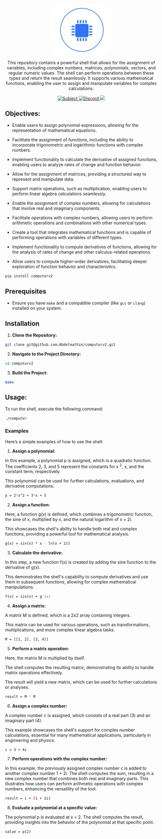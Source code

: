 <p align="center">
	<a href="" target="blank">
		<img style="border-radius: 40px;" src="docs/assets/img/computorv2.png" width="200" alt="Toast Logo" />
	</a>
</p>

<p align="center">
	This repository contains a powerful shell that allows for the assignment of variables, including complex numbers, matrices, polynomials, vectors, and regular numeric values. The shell can perform operations between these types and return the result seamlessly. It supports various mathematical functions, enabling the user to assign and manipulate variables for complex calculations.
</p>

<p align="center">
		<a href="https://abdelmathin.github.io/42attachments/subjects/en//42subjects-computorv1.pdf" target="_blank">
			<img src="https://img.shields.io/badge/github-abdelmathin-red" alt="Subject"/>
		</a>
		<a href="#">
			<img src="https://img.shields.io/badge/version-v1.0.0-blue" alt="Discord"/>
		</a>
		<!-- <a href="https://discord.gg/Xvqyc33KRR" target="_blank">
			<img src="https://img.shields.io/badge/discord-online-brightgreen.svg" alt="Discord"/>
		</a>
		<a href="https://twitter.com/abdelmathin" target="_blank">
			<img src="https://img.shields.io/badge/twitter-online-brightgreen.svg">
		</a> -->
		<a href="https://paypal.me/abdelmathin" target="_blank">
			<img src="https://img.shields.io/badge/Donate-PayPal-ff3f59.svg"/>
		</a>
</p>

## Objectives:

- Enable users to assign polynomial expressions, allowing for the representation of mathematical equations.

- Facilitate the assignment of functions, including the ability to incorporate trigonometric and logarithmic functions with complex numbers.

- Implement functionality to calculate the derivative of assigned functions, enabling users to analyze rates of change and function behavior.

- Allow for the assignment of matrices, providing a structured way to represent and manipulate data.

- Support matrix operations, such as multiplication, enabling users to perform linear algebra calculations seamlessly.

- Enable the assignment of complex numbers, allowing for calculations that involve real and imaginary components.

- Facilitate operations with complex numbers, allowing users to perform arithmetic operations and combinations with other numerical types.

- Create a tool that integrates mathematical functions and is capable of performing operations with variables of different types.

- Implement functionality to compute derivatives of functions, allowing for the analysis of rates of change and other calculus-related operations.

- Allow users to compute higher-order derivatives, facilitating deeper exploration of function behavior and characteristics.

```bash
pip install computorv2
```

## Prerequisites
- Ensure you have `make` and a compatible compiler (like `gcc` or `clang`) installed on your system.

## Installation

1. **Clone the Repository:**
```bash
git clone git@github.com:Abdelmathin/computorv2.git
```

2. **Navigate to the Project Directory:**
```bash
cd computorv2
```

3. **Build the Project:**
```bash
make
```

## Usage:

To run the shell, execute the following command:

```bash
./computor
```

### Examples

Here’s a simple examples of how to use the shell:

1. **Assign a polynomial:**

In this example, a polynomial p is assigned, which is a quadratic function. The coefficients 2, 3, and 5 represent the constants for x <sup>2</sup>, x, and the constant term, respectively.

This polynomial can be used for further calculations, evaluations, and derivative computations.

```bash
p = 2*x^2 + 3*x + 5
```

2. **Assign a function:**

Here, a function g(x) is defined, which combines a trigonometric function, the sine of x, multiplied by x, and the natural logarithm of x + 2i.

This showcases the shell's ability to handle both real and complex functions, providing a powerful tool for mathematical analysis.

```bash
g(x) = sin(x) * x - ln(x + 2i)
```

3. **Calculate the derivative:**

In this step, a new function f(x) is created by adding the sine function to the derivative of g(x).

This demonstrates the shell's capability to compute derivatives and use them in subsequent functions, allowing for complex mathematical manipulations.

```bash
f(x) = sin(x) + g'(x)
```

4. **Assign a matrix:**

A matrix M is defined, which is a 2x2 array containing integers.

This matrix can be used for various operations, such as transformations, multiplications, and more complex linear algebra tasks.

```bash
M = [[1, 2], [3, 4]]
```

5. **Perform a matrix operation:**

Here, the matrix M is multiplied by itself.

The shell computes the resulting matrix, demonstrating its ability to handle matrix operations effectively.

The result will yield a new matrix, which can be used for further calculations or analyses.

```bash
result = M * M
```

6. **Assign a complex number:**

A complex number c is assigned, which consists of a real part (3) and an imaginary part (4).

This example showcases the shell's support for complex number calculations, essential for many mathematical applications, particularly in engineering and physics.

```bash
c = 3 + 4i
```

7. **Perform operations with the complex number:**

In this example, the previously assigned complex number c is added to another complex number 1 + 2i. The shell computes the sum, resulting in a new complex number that combines both real and imaginary parts. This illustrates how users can perform arithmetic operations with complex numbers, enhancing the versatility of the tool.

```bash
result = c + (1 + 2i)
```

8. **Evaluate a polynomial at a specific value:**

The polynomial p is evaluated at x = 2. The shell computes the result, providing insights into the behavior of the polynomial at that specific point.

```bash
value = p(2)
```


<!--

# Derivative:

- To differentiate
$$ P(x) = a . x^n + b $$
where a, x, n, b are all functions of x, we use the product rule, the chain rule, and the general power rule.



$$
\begin{bmatrix}
 0 & 0 & 0 & 0 \\
 0 & 0 & 0 & 0 \\
 0 & 0 & 0 & 0 \\
 0 & 0 & 0 & 0 \\
\end{bmatrix}
$$
--->

<!-- $$  P(x) = a . x^n + b $$

$$  \frac{d P(x)}{d x} = \frac{d a}{d x} . x^n + a . \frac{d x^n}{d x} + \frac{d b}{d x} $$
$$ \frac{d x^n}{d x} = $$ -->


